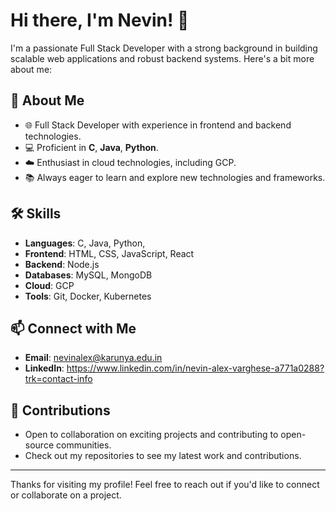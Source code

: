 # Hi there, I'm Nevin! 👋

I'm a passionate Full Stack Developer with a strong background in building scalable web applications and robust backend systems. Here's a bit more about me:

## 🚀 About Me
- 🌐 Full Stack Developer with experience in frontend and backend technologies.
- 💻 Proficient in **C**, **Java**, **Python**.
- ☁️ Enthusiast in cloud technologies, including GCP.
- 📚 Always eager to learn and explore new technologies and frameworks.

## 🛠️ Skills
- **Languages**: C, Java, Python, 
- **Frontend**: HTML, CSS, JavaScript, React
- **Backend**: Node.js
- **Databases**: MySQL, MongoDB
- **Cloud**: GCP
- **Tools**: Git, Docker, Kubernetes

## 📫 Connect with Me
- **Email**: nevinalex@karunya.edu.in
- **LinkedIn**: https://www.linkedin.com/in/nevin-alex-varghese-a771a0288?trk=contact-info

## 🤝 Contributions
- Open to collaboration on exciting projects and contributing to open-source communities.
- Check out my repositories to see my latest work and contributions.

---

Thanks for visiting my profile! Feel free to reach out if you'd like to connect or collaborate on a project.
